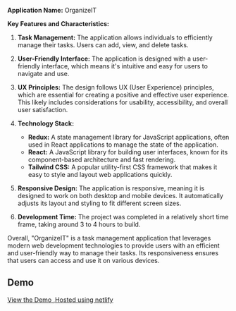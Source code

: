
**Application Name:** OrganizeIT

**Key Features and Characteristics:**

1. **Task Management:** The application allows individuals to efficiently manage their tasks. Users can add, view, and delete tasks.

2. **User-Friendly Interface:** The application is designed with a user-friendly interface, which means it's intuitive and easy for users to navigate and use.

3. **UX Principles:** The design follows UX (User Experience) principles, which are essential for creating a positive and effective user experience. This likely includes considerations for usability, accessibility, and overall user satisfaction.

4. **Technology Stack:**
   - **Redux:** A state management library for JavaScript applications, often used in React applications to manage the state of the application.
   - **React:** A JavaScript library for building user interfaces, known for its component-based architecture and fast rendering.
   - **Tailwind CSS:** A popular utility-first CSS framework that makes it easy to style and layout web applications quickly.

5. **Responsive Design:** The application is responsive, meaning it is designed to work on both desktop and mobile devices. It automatically adjusts its layout and styling to fit different screen sizes.

6. **Development Time:** The project was completed in a relatively short time frame, taking around 3 to 4 hours to build.

Overall, "OrganizeIT" is a task management application that leverages modern web development technologies to provide users with an efficient and user-friendly way to manage their tasks. Its responsiveness ensures that users can access and use it on various devices.


## Demo

[View the Demo ,Hosted using netlify](https://organize-it.netlify.app/)


